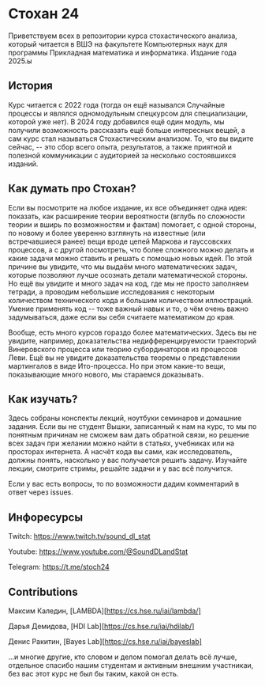 # Стохан 24

Приветствуем всех в репозитории курса стохастического анализа, который читается в ВШЭ на факультете Компьютерных наук для программы Прикладная математика и информатика. Издание года 2025.ы

## История

Курс читается с 2022 года (тогда он ещё назывался Случайные процессы и являлся одномодульным спецкурсом для специализации, которой уже нет). В 2024 году добавился ещё один модуль, мы получили возможность рассказать ещё больше интересных вещей, а сам курс стал называться Стохастическим анализом. То, что вы видите сейчас, -- это сбор всего опыта, результатов, а также приятной и полезной коммуникации с аудиторией за несколько состоявшихся изданий.

## Как думать про Стохан?

Если вы посмотрите на любое издание, их все объединяет одна идея: показать, как расширение теории вероятности (вглубь по сложности теории и вширь по возможностям и фактам) помогает, с одной стороны, по новому и более уверенно взглянуть на известные (или встречавшиеся ранее) вещи вроде цепей Маркова и гауссовских процессов, а с другой посмотреть, что более сложного можно делать и какие задачи можно ставить и решать с помощью новых идей. По этой причине вы увидите, что мы выдаём много математических задач, которые позволяют лучше осознать детали математической стороны. Но ещё вы увидите и много задач на код, где мы не просто заполняем тетради, а проводим небольшие исследования с некоторым количеством технического кода и большим количеством иллюстраций. Умение применять код -- тоже важный навык и то, о чём очень важно задумываться, даже если вы себя считаете математиком до края.

Вообще, есть много курсов гораздо более математических. Здесь вы не увидите, например, доказательства недифференцируемости траекторий Винеровского процесса или теорию субординаторов из процессов Леви. Ещё вы не увидите доказательства теоремы о представлении мартингалов в виде Ито-процесса. Но при этом какие-то вещи, показывающие много нового, мы стараемся доказывать.

## Как изучать?

Здесь собраны конспекты лекций, ноутбуки семинаров и домашние задания. Если вы не студент Вышки, записанный к нам на курс, то мы по понятным причинам не сможем вам дать обратной связи, но решение всех задач при желании можно найти в статьях, учебниках или на просторах интернета. А насчёт кода вы сами, как исследователь, должны понять, насколько у вас получается решить задачу. Изучайте лекции, смотрите стримы, решайте задачи и у вас всё получится.

Если у вас есть вопросы, то по возможности дадим комментарий в ответ через issues.

## Инфоресурсы

Twitch: <https://www.twitch.tv/sound_dl_stat>

Youtube: <https://www.youtube.com/@SoundDLandStat>

Telegram: <https://t.me/stoch24>

## Contributions

Максим Каледин, [LAMBDA][https://cs.hse.ru/iai/lambda/]

Дарья Демидова, [HDI Lab][https://cs.hse.ru/iai/hdilab/]

Денис Ракитин, [Bayes Lab][https://cs.hse.ru/iai/bayeslab]

...и многие другие, кто словом и делом помогал делать всё лучше, отдельное спасибо нашим студентам и активным внешним участникаи, без вас этот курс не был бы таким, какой он есть.


